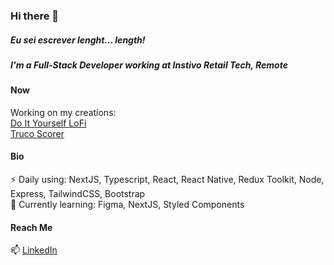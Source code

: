 ### Hi there 👋

<h5>Eu sei escrever lenght... length! </h5>

<h5>I'm a Full-Stack Developer working at Instivo Retail Tech, Remote</h5>

<h4>Now</h4>

Working on my creations:<br>
<a href="https://diylofi.com">Do It Yourself LoFi</a> <br>
<a href="https://marcadordetruco.com.br">Truco Scorer</a> <br>


<h4>Bio</h4>

⚡ Daily using: NextJS, Typescript, React, React Native, Redux Toolkit, Node, Express, TailwindCSS, Bootstrap <br>
🌱 Currently learning: Figma, NextJS, Styled Components <br>

<h4>Reach Me</h4>
📫 <a href="https://www.linkedin.com/in/sidney-carlini/">LinkedIn</a>
<!--
**Sidneycarlinijr/Sidneycarlinijr** is a ✨ _special_ ✨ repository because its `README.md` (this file) appears on your GitHub profile.

Here are some ideas to get you started:


- 👯 I’m looking to collaborate on ...
- 🤔 I’m looking for help with ...
- 💬 Ask me about ...
- 📫 How to reach me: ...
- 😄 Pronouns: ...
- ⚡ Fun fact: ...
-->
